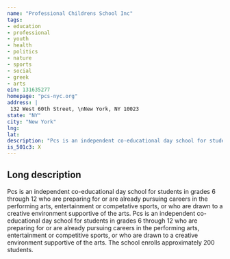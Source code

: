 ```yaml
---
name: "Professional Childrens School Inc"
tags:
- education
- professional
- youth
- health
- politics
- nature
- sports
- social
- greek
- arts
ein: 131635277
homepage: "pcs-nyc.org"
address: |
 132 West 60th Street, \nNew York, NY 10023
state: "NY"
city: "New York"
lng: 
lat: 
description: "Pcs is an independent co-educational day school for students in grades 6 through 12 who are preparing for or are already pursuing careers in the performing arts, entertainment or competative sports, or who are drawn to a creative environment supportive of the arts. "
is_501c3: X
---
```


## Long description

Pcs is an independent co-educational day school for students in grades 6 through 12 who are preparing for or are already pursuing careers in the performing arts, entertainment or competative sports, or who are drawn to a creative environment supportive of the arts. Pcs is an independent co-educational day school for students in grades 6 through 12 who are preparing for or are already pursuing careers in the performing arts, entertainment or competitive sports, or who are drawn to a creative environment supportive of the arts. The school enrolls approximately 200 students. 
